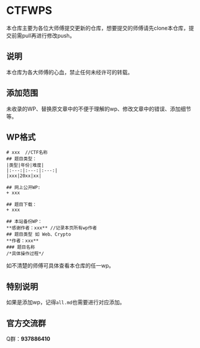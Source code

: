 # CTFWPS
本仓库主要为各位大师傅提交更新的仓库，想要提交的师傅请先clone本仓库，提交前需pull再进行修改push。  
## 说明
本仓库为各大师傅的心血，禁止任何未经许可的转载。
## 添加范围
未收录的WP、替换原文章中的不便于理解的wp、修改文章中的错误、添加细节等。
## WP格式
```
# xxx  //CTF名称
## 题目类型：
|类型|年份|难度|
|:---:|:---:|:---:|
|xxx|20xx|xx|

## 网上公开WP:
+ xxx

## 题目下载：
+ xxx

## 本站备份WP：
**感谢作者：xxx** //记录本页所有wp作者
## 题目类型 如 Web、Crypto
**作者：xxx**
### 题目名称
/*具体操作过程*/
```
如不清楚的师傅可具体查看本仓库的任一wp。
## 特别说明
如果是添加wp，记得`all.md`也需要进行对应添加。
## 官方交流群
Q群：**937886410**